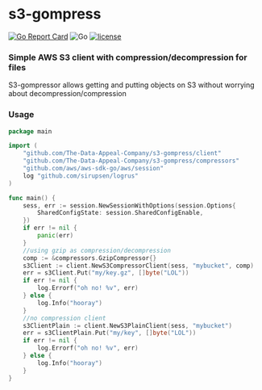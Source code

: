 # s3-gompress
[![Go Report Card](https://goreportcard.com/badge/github.com/The-Data-Appeal-Company/sqs-consumer)](https://goreportcard.com/report/github.com/The-Data-Appeal-Company/s3-gompress)
![Go](https://github.com/The-Data-Appeal-Company/s3-gompress/workflows/Go/badge.svg)
[![license](https://img.shields.io/github/license/The-Data-Appeal-Company/s3-gompress.svg)](LICENSE)

### Simple AWS S3 client with compression/decompression for files
S3-gompressor allows getting and putting objects on S3 without worrying about decompression/compression

### Usage 

```go
package main

import (
	"github.com/The-Data-Appeal-Company/s3-gompress/client"
	"github.com/The-Data-Appeal-Company/s3-gompress/compressors"
	"github.com/aws/aws-sdk-go/aws/session"
	log "github.com/sirupsen/logrus"
)

func main() {
	sess, err := session.NewSessionWithOptions(session.Options{
        SharedConfigState: session.SharedConfigEnable,
    })
    if err != nil {
        panic(err)
    }
    //using gzip as compression/decompression
    comp := &compressors.GzipCompressor{}
    s3Client := client.NewS3CompressorClient(sess, "mybucket", comp)
    err = s3Client.Put("my/key.gz", []byte("LOL"))
    if err != nil {
        log.Errorf("oh no! %v", err)
    } else {
        log.Info("hooray")
    }
    //no compression client
    s3ClientPlain := client.NewS3PlainClient(sess, "mybucket")
    err = s3ClientPlain.Put("my/key", []byte("LOL"))
    if err != nil {
        log.Errorf("oh no! %v", err)
    } else {
        log.Info("hooray")
    }
}
``` 
